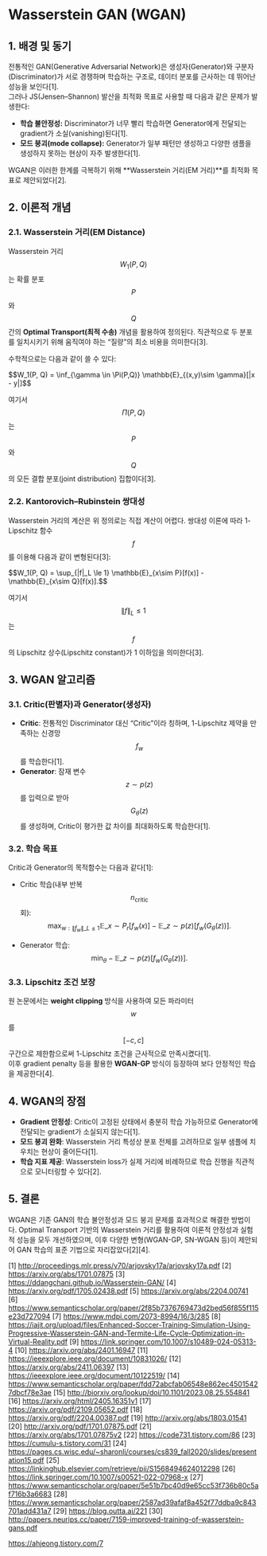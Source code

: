 
# Wasserstein GAN (WGAN) 

## 1. 배경 및 동기
전통적인 GAN(Generative Adversarial Network)은 생성자(Generator)와 구분자(Discriminator)가 서로 경쟁하며 학습하는 구조로, 데이터 분포를 근사하는 데 뛰어난 성능을 보인다[1].  
그러나 JS(Jensen–Shannon) 발산을 최적화 목표로 사용할 때 다음과 같은 문제가 발생한다:  
- **학습 불안정성:** Discriminator가 너무 빨리 학습하면 Generator에게 전달되는 gradient가 소실(vanishing)된다[1].  
- **모드 붕괴(mode collapse):** Generator가 일부 패턴만 생성하고 다양한 샘플을 생성하지 못하는 현상이 자주 발생한다[1].

WGAN은 이러한 한계를 극복하기 위해 **Wasserstein 거리(EM 거리)**를 최적화 목표로 제안되었다[2].

## 2. 이론적 개념

### 2.1. Wasserstein 거리(EM Distance)
Wasserstein 거리 $$W_1(P, Q)$$는 확률 분포 $$P$$와 $$Q$$ 간의 **Optimal Transport(최적 수송)** 개념을 활용하여 정의된다. 직관적으로 두 분포를 일치시키기 위해 움직여야 하는 “질량”의 최소 비용을 의미한다[3].  

수학적으로는 다음과 같이 쓸 수 있다:  

$$W_1(P, Q) = \inf_{\gamma \in \Pi(P,Q)} \mathbb{E}_\{(x,y)\sim \gamma}[\|x - y\|]$$  

여기서 $$\Pi(P,Q)$$는 $$P$$와 $$Q$$의 모든 결합 분포(joint distribution) 집합이다[3].

### 2.2. Kantorovich–Rubinstein 쌍대성
Wasserstein 거리의 계산은 위 정의로는 직접 계산이 어렵다. 쌍대성 이론에 따라 1-Lipschitz 함수 $$f$$를 이용해 다음과 같이 변형된다[3]:  

$$W_1(P, Q) = \sup\_\{\|f\|_L \le 1} \mathbb{E}\_{x\sim P}[f(x)] - \mathbb{E}\_{x\sim Q}[f(x)].$$  

여기서 $$\|f\|_L \le 1$$는 $$f$$의 Lipschitz 상수(Lipschitz constant)가 1 이하임을 의미한다[3].

## 3. WGAN 알고리즘

### 3.1. Critic(판별자)과 Generator(생성자)
- **Critic**: 전통적인 Discriminator 대신 “Critic”이라 칭하며, 1-Lipschitz 제약을 만족하는 신경망 $$f_w$$를 학습한다[1].  
- **Generator**: 잠재 변수 $$z\sim p(z)$$를 입력으로 받아 $$G_\theta(z)$$를 생성하며, Critic이 평가한 값 차이를 최대화하도록 학습한다[1].  

### 3.2. 학습 목표
Critic과 Generator의 목적함수는 다음과 같다[1]:

- Critic 학습(내부 반복 $$n_{\text{critic}}$$회):
$$\max_{w:\|f_w\|\_L \le 1} \mathbb{E}\_{x\sim P_r}[f_w(x)] - \mathbb{E}\_{z\sim p(z)}[f_w(G_\theta(z))].$$
  
- Generator 학습:
$$\min_\theta  -\mathbb{E}\_{z\sim p(z)}[f_w(G_\theta(z))].$$

### 3.3. Lipschitz 조건 보장
원 논문에서는 **weight clipping** 방식을 사용하여 모든 파라미터 $$w$$를 $$[-c, c]$$ 구간으로 제한함으로써 1-Lipschitz 조건을 근사적으로 만족시켰다[1].  
이후 gradient penalty 등을 활용한 **WGAN-GP** 방식이 등장하여 보다 안정적인 학습을 제공한다[4].

## 4. WGAN의 장점
- **Gradient 안정성**: Critic이 고정된 상태에서 충분히 학습 가능하므로 Generator에 전달되는 gradient가 소실되지 않는다[1].  
- **모드 붕괴 완화**: Wasserstein 거리 특성상 분포 전체를 고려하므로 일부 샘플에 치우치는 현상이 줄어든다[1].  
- **학습 지표 제공**: Wasserstein loss가 실제 거리에 비례하므로 학습 진행을 직관적으로 모니터링할 수 있다[2].

## 5. 결론
WGAN은 기존 GAN의 학습 불안정성과 모드 붕괴 문제를 효과적으로 해결한 방법이다. Optimal Transport 기반의 Wasserstein 거리를 활용하여 이론적 안정성과 실험적 성능을 모두 개선하였으며, 이후 다양한 변형(WGAN-GP, SN-WGAN 등)이 제안되어 GAN 학습의 표준 기법으로 자리잡았다[2][4].

[1] http://proceedings.mlr.press/v70/arjovsky17a/arjovsky17a.pdf
[2] https://arxiv.org/abs/1701.07875
[3] https://ddangchani.github.io/Wasserstein-GAN/
[4] https://arxiv.org/pdf/1705.02438.pdf
[5] https://arxiv.org/abs/2204.00741
[6] https://www.semanticscholar.org/paper/2f85b7376769473d2bed56f855f115e23d727094
[7] https://www.mdpi.com/2073-8994/16/3/285
[8] https://iajit.org/upload/files/Enhanced-Soccer-Training-Simulation-Using-Progressive-Wasserstein-GAN-and-Termite-Life-Cycle-Optimization-in-Virtual-Reality.pdf
[9] https://link.springer.com/10.1007/s10489-024-05313-4
[10] https://arxiv.org/abs/2401.16947
[11] https://ieeexplore.ieee.org/document/10831026/
[12] https://arxiv.org/abs/2411.06397
[13] https://ieeexplore.ieee.org/document/10122519/
[14] https://www.semanticscholar.org/paper/fdd72abcfab06548e862ec45015427dbcf78e3ae
[15] http://biorxiv.org/lookup/doi/10.1101/2023.08.25.554841
[16] https://arxiv.org/html/2405.16351v1
[17] https://arxiv.org/pdf/2109.05652.pdf
[18] https://arxiv.org/pdf/2204.00387.pdf
[19] http://arxiv.org/abs/1803.01541
[20] http://arxiv.org/pdf/1701.07875.pdf
[21] https://arxiv.org/abs/1701.07875v2
[22] https://code731.tistory.com/86
[23] https://cumulu-s.tistory.com/31
[24] https://pages.cs.wisc.edu/~sharonli/courses/cs839_fall2020/slides/presentation15.pdf
[25] https://linkinghub.elsevier.com/retrieve/pii/S1568494624012298
[26] https://link.springer.com/10.1007/s00521-022-07968-x
[27] https://www.semanticscholar.org/paper/5e51b7bc40d9e65cc53f736b80c5af716b3a6683
[28] https://www.semanticscholar.org/paper/2587ad39afaf8a452f77ddba9c843701add431a7
[29] https://blog.outta.ai/221
[30] http://papers.neurips.cc/paper/7159-improved-training-of-wasserstein-gans.pdf

https://ahjeong.tistory.com/7
